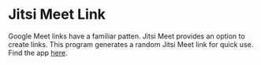 # Jitsi Meet Link

Google Meet links have a familiar patten. Jitsi Meet provides an option to create links. This program generates a random Jitsi Meet link for quick use. Find the app [here](https://share.streamlit.io/joe733/robin/robin.py).
